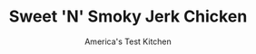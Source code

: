 ---
layout: ../../layouts/MarkdownPostLayout.astro
title: Sweet 'N' Smoky Jerk Chicken
author: America's Test Kitchen
pubDate: 2023-03-15
description: Although not a traditional Jamaican ingredient, chipotle chiles create a variation with an appealing smokiness, which is balanced nicely by the sweetness from additional molasses.
image_url: https://res.cloudinary.com/hksqkdlah/image/upload/ar_1:1,c_fill,dpr_2.0,f_auto,fl_lossy.progressive.strip_profile,g_faces:auto,q_auto:low,w_344/4264_sfs-chargrilledjerkchick
tags: ["Main Courses","Caribbean","Chicken","Grilling & Barbecue"]
calories: 3895
protein: 57
carbohydrates: 26
fats: 
fiber: 2
ingredients: ["1 bunch, scallions, chopped","3 cloves, garlic, peeled","2 teaspoons, ground allspice","1 tablespoon, dried thyme","2 teaspoons, table salt","1/4 cup, molasses","4 , canned chipotle chiles in adobo sauce","1/4 cup, vegetable oil","3 pounds, bone-in, skin-on chicken thighs, legs, or breasts","1 , lime, cut into wedges"]
serves: 4
time: "null"
instructions: ["Puree scallions, garlic, allspice, thyme, salt, molasses, chiles, and oil in food processor or blender until almost smooth, scraping down sides if necessary. Wearing latex gloves and working with one piece of chicken at a time, slide fingers between skin and meat to loosen skin, then rub 1 tablespoon spice mixture under skin of each piece and transfer chicken to gallon-sized zipper-lock bag. Pour remaining spice mixture over chicken, seal bag, and turn bag so that chicken pieces are covered with mixture. Refrigerate for at least 2 hours or up to 36 hours.","Light charcoal grill. When coals are covered with thin layer of gray ash, stack them 2 to 3 briquettes high on one side of grill and in single layer on other side. Set cooking grate in place, cover grill, and let heat 5 minutes. (If using gas grill, preheat grill, covered, with all burners on high; once grill is hot, leave one burner on high and turn other burners to low. In step 3, cook chicken covered.)","Remove chicken from bag and arrange skin side down over hot part of grill. Cook chicken until well browned on both sides, 3 to 5 minutes per side. Transfer chicken to cooler part of grill and continue to cook, turning occasionally, until very dark and fully cooked, 15 to 22 minutes. Serve with lime wedges."]
nutrition: ["1258 mg Potassium","572 mg Phosphorus","121 mg Calcium","5 mg Iron","132 mg Magnesium","1156 mg Sodium","4 mg Zinc","70 g Fat","16 mg Niacin (B3)","33 g Monounsaturated","14 g Polyunsaturated","61 mg Vitamin C","333 mg Cholesterol","16 g Saturated","2 g Fiber","39 µg Folate (food)","19 g Sugars","83 µg Vitamin K","339 g Water","26 g Carbs","39 µg Folate equivalent (total)","57 g Protein","4 mg Vitamin E","2 µg Vitamin B12","1 mg Vitamin B6","528 µg Vitamin A","973 kcal Energy","15 g Sugars, added","3895 calories"]
notes: "Although not a traditional Jamaican ingredient, chipotle chiles create a variation with an appealing smokiness, which is balanced nicely by the sweetness from additional molasses."
---